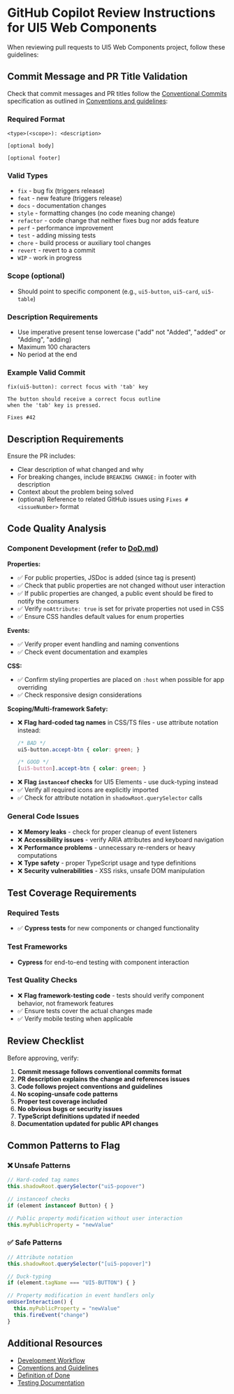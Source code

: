 # GitHub Copilot Review Instructions for UI5 Web Components

When reviewing pull requests to UI5 Web Components project, follow these guidelines:

## Commit Message and PR Title Validation

Check that commit messages and PR titles follow the [Conventional Commits](https://conventionalcommits.org) specification as outlined in [Conventions and guidelines](../docs/5-contributing/02-conventions-and-guidelines.md):

### Required Format
```
<type>(<scope>): <description>

[optional body]

[optional footer]
```

### Valid Types
- `fix` - bug fix (triggers release)
- `feat` - new feature (triggers release)
- `docs` - documentation changes
- `style` - formatting changes (no code meaning change)
- `refactor` - code change that neither fixes bug nor adds feature
- `perf` - performance improvement
- `test` - adding missing tests
- `chore` - build process or auxiliary tool changes
- `revert` - revert to a commit
- `WIP` - work in progress

### Scope (optional)
- Should point to specific component (e.g., `ui5-button`, `ui5-card`, `ui5-table`)

### Description Requirements
- Use imperative present tense lowercase ("add" not "Added", "added" or "Adding", "adding)
- Maximum 100 characters
- No period at the end

### Example Valid Commit
```
fix(ui5-button): correct focus with 'tab' key

The button should receive a correct focus outline
when the 'tab' key is pressed.

Fixes #42
```

## Description Requirements

Ensure the PR includes:
- Clear description of what changed and why
- For breaking changes, include `BREAKING CHANGE:` in footer with description
- Context about the problem being solved
- (optional) Reference to related GitHub issues using `Fixes #<issueNumber>` format

## Code Quality Analysis

### Component Development (refer to [DoD.md](../docs/5-contributing/03-DoD.md))

**Properties:**
- ✅ For public properties, JSDoc is added (since tag is present)
- ✅ Check that public properties are not changed without user interaction
- ✅ If public properties are changed, a public event should be fired to notify the consumers
- ✅ Verify `noAttribute: true` is set for private properties not used in CSS
- ✅ Ensure CSS handles default values for enum properties

**Events:**
- ✅ Verify proper event handling and naming conventions
- ✅ Check event documentation and examples

**CSS:**
- ✅ Confirm styling properties are placed on `:host` when possible for app overriding
- ✅ Check responsive design considerations

**Scoping/Multi-framework Safety:**
- ❌ **Flag hard-coded tag names** in CSS/TS files - use attribute notation instead:
  ```css
  /* BAD */
  ui5-button.accept-btn { color: green; }
  
  /* GOOD */
  [ui5-button].accept-btn { color: green; }
  ```
- ❌ **Flag `instanceof` checks** for UI5 Elements - use duck-typing instead
- ✅ Verify all required icons are explicitly imported
- ✅ Check for attribute notation in `shadowRoot.querySelector` calls

### General Code Issues
- ❌ **Memory leaks** - check for proper cleanup of event listeners
- ❌ **Accessibility issues** - verify ARIA attributes and keyboard navigation
- ❌ **Performance problems** - unnecessary re-renders or heavy computations
- ❌ **Type safety** - proper TypeScript usage and type definitions
- ❌ **Security vulnerabilities** - XSS risks, unsafe DOM manipulation

## Test Coverage Requirements

### Required Tests
- ✅ **Cypress tests** for new components or changed functionality

### Test Frameworks
- **Cypress** for end-to-end testing with component interaction

### Test Quality Checks
- ❌ **Flag framework-testing code** - tests should verify component behavior, not framework features
- ✅ Ensure tests cover the actual changes made
- ✅ Verify mobile testing when applicable

## Review Checklist

Before approving, verify:

1. **Commit message follows conventional commits format**
2. **PR description explains the change and references issues**
3. **Code follows project conventions and guidelines**
4. **No scoping-unsafe code patterns**
5. **Proper test coverage included**
6. **No obvious bugs or security issues**
7. **TypeScript definitions updated if needed**
8. **Documentation updated for public API changes**

## Common Patterns to Flag

### ❌ Unsafe Patterns
```typescript
// Hard-coded tag names
this.shadowRoot.querySelector("ui5-popover")

// instanceof checks
if (element instanceof Button) { }

// Public property modification without user interaction
this.myPublicProperty = "newValue"
```

### ✅ Safe Patterns  
```typescript
// Attribute notation
this.shadowRoot.querySelector("[ui5-popover]")

// Duck-typing
if (element.tagName === "UI5-BUTTON") { }

// Property modification in event handlers only
onUserInteraction() {
  this.myPublicProperty = "newValue"
  this.fireEvent("change")
}
```

## Additional Resources

- [Development Workflow](../docs/5-contributing/01-development-workflow.md)
- [Conventions and Guidelines](../docs/5-contributing/02-conventions-and-guidelines.md)
- [Definition of Done](../docs/5-contributing/03-DoD.md)
- [Testing Documentation](../commitlint.config.cjsdocs/4-development/10-testing.md)